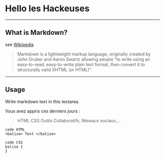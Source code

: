 # Hello les Hackeuses

----
## What is Markdown?
see [Wikipedia](https://en.wikipedia.org/wiki/Markdown)

> Markdown is a lightweight markup language, originally created by John Gruber and Aaron Swartz allowing people "to write using an easy-to-read, easy-to-write plain text format, then convert it to structurally valid XHTML (or HTML)".

----
## Usage
Write markdown text in this textarea.

Vous avez appris ces derniers jours :

> HTML
> CSS
> Outils Collaboratifs, Réseaux sociaux,...

    code HTML 
    <balise> Text </balise>
    
    code CSS
    balise {
    }
